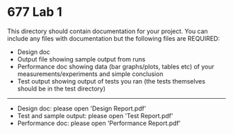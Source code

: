 # 677 Lab 1

This directory should contain documentation for your project. You can include any files with documentation but the following files are REQUIRED:

* Design doc
* Output file showing sample output from runs
* Performance doc showing data (bar graphs/plots, tables etc) of your measurements/experiments and simple conclusion
* Test output showing output of tests you ran (the tests themselves should be in the test directory)
---
- Design doc: please open 'Design Report.pdf'
- Test and sample output: please open 'Test Report.pdf'
- Performance doc: please open 'Performance Report.pdf'